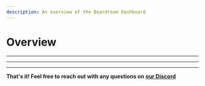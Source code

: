 ```yaml
---
description: An overview of the Boardroom Dashboard
---
```


# Overview



****

****

****

**That's it! Feel free to reach out with any questions on** [**our Discord**](https://discord.com/invite/CEZ8WfuK8s)
